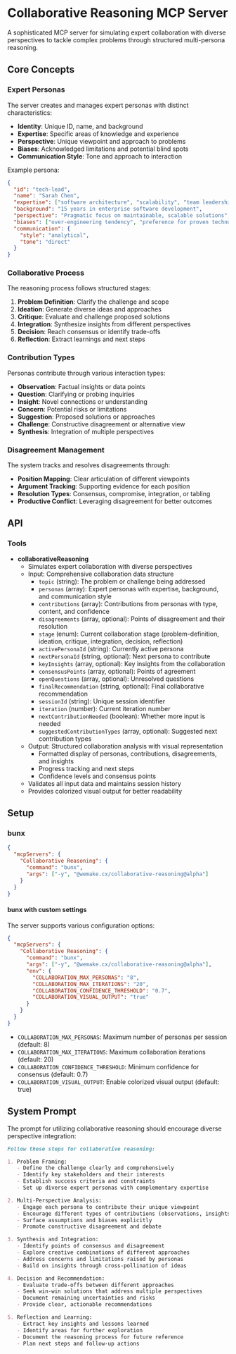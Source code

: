 # Collaborative Reasoning MCP Server

A sophisticated MCP server for simulating expert collaboration with diverse perspectives to tackle complex problems
through structured multi-persona reasoning.

## Core Concepts

### Expert Personas

The server creates and manages expert personas with distinct characteristics:

- **Identity**: Unique ID, name, and background
- **Expertise**: Specific areas of knowledge and experience
- **Perspective**: Unique viewpoint and approach to problems
- **Biases**: Acknowledged limitations and potential blind spots
- **Communication Style**: Tone and approach to interaction

Example persona:

```json
{
  "id": "tech-lead",
  "name": "Sarah Chen",
  "expertise": ["software architecture", "scalability", "team leadership"],
  "background": "15 years in enterprise software development",
  "perspective": "Pragmatic focus on maintainable, scalable solutions",
  "biases": ["over-engineering tendency", "preference for proven technologies"],
  "communication": {
    "style": "analytical",
    "tone": "direct"
  }
}
```

### Collaborative Process

The reasoning process follows structured stages:

1. **Problem Definition**: Clarify the challenge and scope
2. **Ideation**: Generate diverse ideas and approaches
3. **Critique**: Evaluate and challenge proposed solutions
4. **Integration**: Synthesize insights from different perspectives
5. **Decision**: Reach consensus or identify trade-offs
6. **Reflection**: Extract learnings and next steps

### Contribution Types

Personas contribute through various interaction types:

- **Observation**: Factual insights or data points
- **Question**: Clarifying or probing inquiries
- **Insight**: Novel connections or understanding
- **Concern**: Potential risks or limitations
- **Suggestion**: Proposed solutions or approaches
- **Challenge**: Constructive disagreement or alternative view
- **Synthesis**: Integration of multiple perspectives

### Disagreement Management

The system tracks and resolves disagreements through:

- **Position Mapping**: Clear articulation of different viewpoints
- **Argument Tracking**: Supporting evidence for each position
- **Resolution Types**: Consensus, compromise, integration, or tabling
- **Productive Conflict**: Leveraging disagreement for better outcomes

## API

### Tools

- **collaborativeReasoning**
  - Simulates expert collaboration with diverse perspectives
  - Input: Comprehensive collaboration data structure
    - `topic` (string): The problem or challenge being addressed
    - `personas` (array): Expert personas with expertise, background, and communication style
    - `contributions` (array): Contributions from personas with type, content, and confidence
    - `disagreements` (array, optional): Points of disagreement and their resolution
    - `stage` (enum): Current collaboration stage (problem-definition, ideation, critique, integration, decision,
      reflection)
    - `activePersonaId` (string): Currently active persona
    - `nextPersonaId` (string, optional): Next persona to contribute
    - `keyInsights` (array, optional): Key insights from the collaboration
    - `consensusPoints` (array, optional): Points of agreement
    - `openQuestions` (array, optional): Unresolved questions
    - `finalRecommendation` (string, optional): Final collaborative recommendation
    - `sessionId` (string): Unique session identifier
    - `iteration` (number): Current iteration number
    - `nextContributionNeeded` (boolean): Whether more input is needed
    - `suggestedContributionTypes` (array, optional): Suggested next contribution types
  - Output: Structured collaboration analysis with visual representation
    - Formatted display of personas, contributions, disagreements, and insights
    - Progress tracking and next steps
    - Confidence levels and consensus points
  - Validates all input data and maintains session history
  - Provides colorized visual output for better readability

## Setup

### bunx

```json
{
  "mcpServers": {
    "Collaborative Reasoning": {
      "command": "bunx",
      "args": ["-y", "@wemake.cx/collaborative-reasoning@alpha"]
    }
  }
}
```

#### bunx with custom settings

The server supports various configuration options:

```json
{
  "mcpServers": {
    "Collaborative Reasoning": {
      "command": "bunx",
      "args": ["-y", "@wemake.cx/collaborative-reasoning@alpha"],
      "env": {
        "COLLABORATION_MAX_PERSONAS": "8",
        "COLLABORATION_MAX_ITERATIONS": "20",
        "COLLABORATION_CONFIDENCE_THRESHOLD": "0.7",
        "COLLABORATION_VISUAL_OUTPUT": "true"
      }
    }
  }
}
```

- `COLLABORATION_MAX_PERSONAS`: Maximum number of personas per session (default: 8)
- `COLLABORATION_MAX_ITERATIONS`: Maximum collaboration iterations (default: 20)
- `COLLABORATION_CONFIDENCE_THRESHOLD`: Minimum confidence for consensus (default: 0.7)
- `COLLABORATION_VISUAL_OUTPUT`: Enable colorized visual output (default: true)

## System Prompt

The prompt for utilizing collaborative reasoning should encourage diverse perspective integration:

```markdown
Follow these steps for collaborative reasoning:

1. Problem Framing:
   - Define the challenge clearly and comprehensively
   - Identify key stakeholders and their interests
   - Establish success criteria and constraints
   - Set up diverse expert personas with complementary expertise

2. Multi-Perspective Analysis:
   - Engage each persona to contribute their unique viewpoint
   - Encourage different types of contributions (observations, insights, concerns)
   - Surface assumptions and biases explicitly
   - Promote constructive disagreement and debate

3. Synthesis and Integration:
   - Identify points of consensus and disagreement
   - Explore creative combinations of different approaches
   - Address concerns and limitations raised by personas
   - Build on insights through cross-pollination of ideas

4. Decision and Recommendation:
   - Evaluate trade-offs between different approaches
   - Seek win-win solutions that address multiple perspectives
   - Document remaining uncertainties and risks
   - Provide clear, actionable recommendations

5. Reflection and Learning:
   - Extract key insights and lessons learned
   - Identify areas for further exploration
   - Document the reasoning process for future reference
   - Plan next steps and follow-up actions
```
